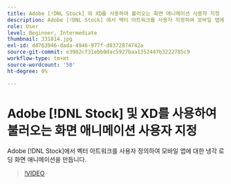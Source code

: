 ```yaml
---
title: Adobe [!DNL Stock] 와 XD를 사용하여 불러오는 화면 애니메이션 사용자 지정
description: Adobe [!DNL Stock] 에서 벡터 아트워크를 사용자 지정하여 모바일 앱에 대한 냉각 로딩 화면 애니메이션을 만듭니다.
role: User
level: Beginner, Intermediate
thumbnail: 331814.jpg
exl-id: d4763946-dada-4946-977f-d0372874742a
source-git-commit: e3982cf31ebb0dac5927baa1352447b3222785c9
workflow-type: tm+mt
source-wordcount: '50'
ht-degree: 0%

---
```


# Adobe [!DNL Stock] 및 XD를 사용하여 불러오는 화면 애니메이션 사용자 지정

Adobe [!DNL Stock]에서 벡터 아트워크를 사용자 정의하여 모바일 앱에 대한 냉각 로딩 화면 애니메이션을 만듭니다.

>[!VIDEO](https://video.tv.adobe.com/v/331814?hidetitle=true)
